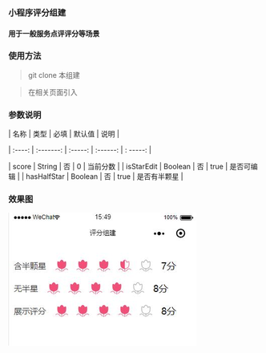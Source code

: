 ### 小程序评分组建

#### 用于一般服务点评评分等场景

### 使用方法
> git clone 本组建

> 在相关页面引入

### 参数说明
|  名称  |    类型   |   必填   | 默认值 | 说明  |

| :----: | :-------: | :-----: | :------: | : -----: |

|  score   |  String   |  否  | 0 | 当前分数  |
|  isStarEdit   | Boolean    |  否   | true | 是否可编辑   |
|  hasHalfStar   |  Boolean |  否   | true   | 是否有半颗星 |

### 效果图

 !['评分组建'](https://raw.githubusercontent.com/WGinit/Assets/master/project/images/star-rate.jpg)
